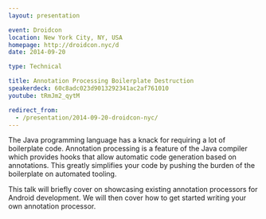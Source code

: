 ```yaml
---
layout: presentation

event: Droidcon
location: New York City, NY, USA
homepage: http://droidcon.nyc/d
date: 2014-09-20

type: Technical

title: Annotation Processing Boilerplate Destruction
speakerdeck: 60c8adc023d9013292341ac2af761010
youtube: tRmJm2_qytM

redirect_from:
  - /presentation/2014-09-20-droidcon-nyc/
---
```


The Java programming language has a knack for requiring a lot of boilerplate code. Annotation processing is a feature of the Java compiler which provides hooks that allow automatic code generation based on annotations. This greatly simplifies your code by pushing the burden of the boilerplate on automated tooling.

This talk will briefly cover on showcasing existing annotation processors for Android development. We will then cover how to get started writing your own annotation processor.
